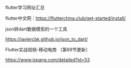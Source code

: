 flutter学习网址汇总

flutter中文网：https://flutterchina.club/get-started/install/

json转dart数据模型的一个工具

https://javiercbk.github.io/json_to_dart/

Flutter实战视频-移动电商 （第69节更新）

https://www.jspang.com/detailed?id=53



